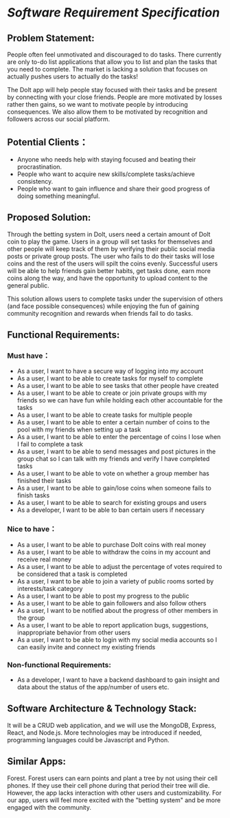 # *Software Requirement Specification*

## Problem Statement: 
People often feel unmotivated and discouraged to do tasks. There currently are only to-do list applications that allow you to list and plan the tasks that you need to complete. The market is lacking a solution that focuses on actually pushes users to actually do the tasks!

The Dolt app will help people stay focused with their tasks and be present by connecting with your close friends. People are more motivated by losses rather then gains, so we want to motivate people by introducing consequences. We also allow them to be motivated by recognition and followers across our social platform.

## Potential Clients：
- Anyone who needs help with staying focused and beating their procrastination. 
- People who want to acquire new skills/complete tasks/achieve consistency.
- People who want to gain influence and share their good progress of doing something meaningful.

## Proposed Solution: 
Through the betting system in Dolt, users need a certain amount of Dolt coin to play the game. Users in a group will set tasks for themselves and other people will keep track of them by verifying their public social media posts or private group posts. The user who fails to do their tasks will lose coins and the rest of the users will spilt the coins evenly. Successful users will be able to help friends gain better habits, get tasks done, earn more coins along the way, and have the opportunity to upload content to the general public. 

This solution allows users to complete tasks under the supervision of others (and face possible consequences) while enjoying the fun of gaining community recognition and rewards when friends fail to do tasks.  


## Functional Requirements: 

### Must have：
- As a user, I want to have a secure way of logging into my account
- As a user, I want to be able to create tasks for myself to complete  
- As a user, I want to be able to see tasks that other people have created  
- As a user, I want to be able to create or join private groups with my friends so we can have fun while holding each other accountable for the tasks  
- As a user, I want to be able to create tasks for multiple people
- As a user, I want to be able to enter a certain number of coins to the pool with my friends when setting up a task  
- As a user, I want to be able to enter the percentage of coins I lose when I fail to complete a task
- As a user, I want to be able to send messages and post pictures in the group chat so I can talk with my friends and verify I have completed tasks  
- As a user, I want to be able to vote on whether a group member has finished their tasks  
- As a user, I want to be able to gain/lose coins when someone fails to finish tasks 
- As a user, I want to be able to search for existing groups and users
- As a developer, I want to be able to ban certain users if necessary


### Nice to have：
- As a user, I want to be able to purchase DoIt coins with real money  
- As a user, I want to be able to withdraw the coins in my account and receive real money    
- As a user, I want to be able to adjust the percentage of votes required to be considered that a task is completed  
- As a user, I want to be able to join a variety of public rooms sorted by interests/task category  
- As a user, I want to be able to post my progress to the public  
- As a user, I want to be able to gain followers and also follow others  
- As a user, I want to be notified about the progress of other members in the group
- As a user, I want to be able to report application bugs, suggestions, inappropriate behavior from other users
- As a user, I want to be able to login with my social media accounts so I can easily invite and connect my existing friends


### Non-functional Requirements:
- As a developer, I want to have a backend dashboard to gain insight and data about the status of the app/number of users etc.


## Software Architecture & Technology Stack: 
It will be a CRUD web application, and we will use the MongoDB, Express, React, and Node.js. More technologies may be introduced if needed, programming languages could be Javascript and Python.


## Similar Apps:
Forest. Forest users can earn points and plant a tree by not using their cell phones. If they use their cell phone during that period their tree will die. However, the app lacks interaction with other users and customizability. For our app, users will feel more excited with the "betting system" and be more engaged with the community. 




